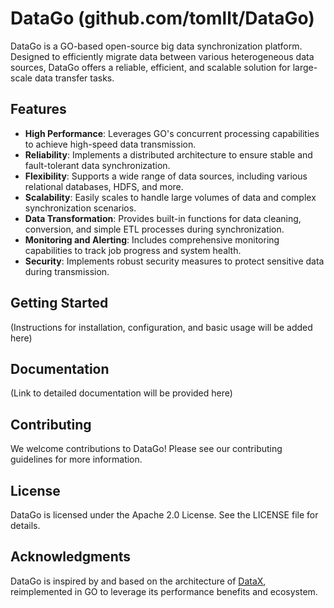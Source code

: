 # DataGo (github.com/tomllt/DataGo)

DataGo is a GO-based open-source big data synchronization platform. Designed to efficiently migrate data between various heterogeneous data sources, DataGo offers a reliable, efficient, and scalable solution for large-scale data transfer tasks.

## Features

- **High Performance**: Leverages GO's concurrent processing capabilities to achieve high-speed data transmission.
- **Reliability**: Implements a distributed architecture to ensure stable and fault-tolerant data synchronization.
- **Flexibility**: Supports a wide range of data sources, including various relational databases, HDFS, and more.
- **Scalability**: Easily scales to handle large volumes of data and complex synchronization scenarios.
- **Data Transformation**: Provides built-in functions for data cleaning, conversion, and simple ETL processes during synchronization.
- **Monitoring and Alerting**: Includes comprehensive monitoring capabilities to track job progress and system health.
- **Security**: Implements robust security measures to protect sensitive data during transmission.

## Getting Started

(Instructions for installation, configuration, and basic usage will be added here)

## Documentation

(Link to detailed documentation will be provided here)

## Contributing

We welcome contributions to DataGo! Please see our contributing guidelines for more information.

## License

DataGo is licensed under the Apache 2.0 License. See the LICENSE file for details.

## Acknowledgments

DataGo is inspired by and based on the architecture of [DataX](https://github.com/alibaba/DataX), reimplemented in GO to leverage its performance benefits and ecosystem.